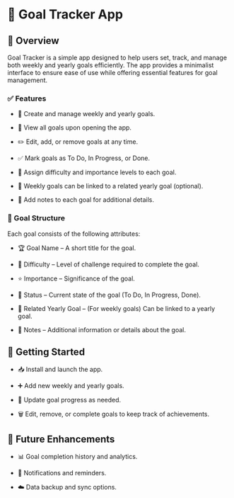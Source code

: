 # 🚀 Goal Tracker App

## 🌟 Overview

Goal Tracker is a simple app designed to help users set, track, and manage both weekly and yearly goals efficiently. The app provides a minimalist interface to ensure ease of use while offering essential features for goal management.

### ✅ Features

- 📅 Create and manage weekly and yearly goals.

- 👀 View all goals upon opening the app.

- ✏️ Edit, add, or remove goals at any time.

- ✅ Mark goals as To Do, In Progress, or Done.

- 🎯 Assign difficulty and importance levels to each goal.

- 🔗 Weekly goals can be linked to a related yearly goal (optional).

- 📝 Add notes to each goal for additional details.

### 📌 Goal Structure

Each goal consists of the following attributes:

- 🏆 Goal Name – A short title for the goal.

- 🎢 Difficulty – Level of challenge required to complete the goal.

- ⭐ Importance – Significance of the goal.

- 🚦 Status – Current state of the goal (To Do, In Progress, Done).

- 🔄 Related Yearly Goal – (For weekly goals) Can be linked to a yearly goal.

- 📝 Notes – Additional information or details about the goal.

## 🏁 Getting Started

- 📥 Install and launch the app.

- ➕ Add new weekly and yearly goals.

- 🔄 Update goal progress as needed.

- 🗑️ Edit, remove, or complete goals to keep track of achievements.

## 🔮 Future Enhancements

- 📊 Goal completion history and analytics.

- 🔔 Notifications and reminders.

- ☁️ Data backup and sync options.